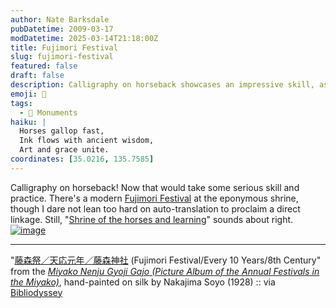 ```yaml
---
author: Nate Barksdale
pubDatetime: 2009-03-17
modDatetime: 2025-03-14T21:18:00Z
title: Fujimori Festival
slug: fujimori-festival
featured: false
draft: false
description: Calligraphy on horseback showcases an impressive skill, as highlighted in the traditional Fujimori Festival held at the Fujinomori Shrine.
emoji: 🐎
tags:
  - 🕌 Monuments
haiku: |
  Horses gallop fast,  
  Ink flows with ancient wisdom,  
  Art and grace unite.
coordinates: [35.0216, 135.7585]
---
```


Calligraphy on horseback! Now that would take some serious skill and practice. There's a modern [Fujimori Festival](http://translate.google.com/translate?hl=en&sl=ja&u=http://www.fujinomorijinjya.or.jp/&ei=Ge6_Sa69CJqqtQPG9pmbBA&sa=X&oi=translate&resnum=2&ct=result&prev=/search%3Fq%3D%25E8%2597%25A4%25E6%25A3%25AE%25E7%25A5%25AD%26hl%3Den%26client%3Dfirefox-a%26rls%3Dorg.mozilla:en-US:official%26hs%3DpTe) at the eponymous shrine, though I dare not lean too hard on auto-translation to proclaim a direct linkage. Still, "[Shrine of the horses and learning](http://translate.google.com/translate?hl=en&sl=ja&u=http://www.fujinomorijinjya.or.jp/&ei=Ge6_Sa69CJqqtQPG9pmbBA&sa=X&oi=translate&resnum=2&ct=result&prev=/search%3Fq%3D%25E8%2597%25A4%25E6%25A3%25AE%25E7%25A5%25AD%26hl%3Den%26client%3Dfirefox-a%26rls%3Dorg.mozilla:en-US:official%26hs%3DpTe)" sounds about right. [![image](http://culture-making.com/media/027_1.jpg)](http://tois.nichibun.ac.jp/database/html2/gyouji/gyouji_59.html)

---

"[藤森祭／天応元年／藤森神社](http://web.archive.org/web/20090618124345/http://tois.nichibun.ac.jp:80/database/html2/gyouji/gyouji_59.html) (Fujimori Festival/Every 10 Years/8th Century" from the [_Miyako Nenju Gyoji Gajo (Picture Album of the Annual Festivals in the Miyako)_](http://web.archive.org/web/20161021014720/http://tois.nichibun.ac.jp:80/database/html2/gyouji/itiran.html), hand-painted on silk by Nakajima Soyo (1928) :: via [Bibliodyssey](http://bibliodyssey.blogspot.com/2009/02/miyako-festivals.html)
